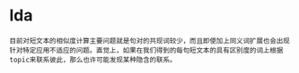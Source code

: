 lda
===
    目前对短文本的相似度计算主要问题就是句对的共现词较少，而且即使加上同义词扩展也会出现针对特定应用不适应的问题。直觉上，如果在我们得到的每句短文本的具有区别度的词上根据topic来联系彼此，那么也许可能发现某种隐含的联系。